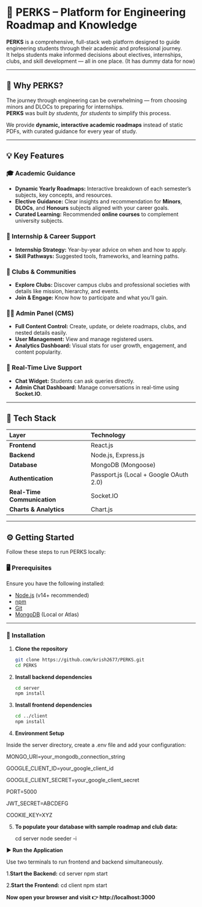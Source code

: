 # 🌟 PERKS – Platform for Engineering Roadmap and Knowledge

**PERKS** is a comprehensive, full-stack web platform designed to guide engineering students through their academic and professional journey.  
It helps students make informed decisions about electives, internships, clubs, and skill development — all in one place. (It has dummy data for now)

---

## 🚀 Why PERKS?

The journey through engineering can be overwhelming — from choosing minors and DLOCs to preparing for internships.  
**PERKS** was built *by students, for students* to simplify this process.

We provide **dynamic, interactive academic roadmaps** instead of static PDFs, with curated guidance for every year of study.

---

## 💡 Key Features

### 🎓 Academic Guidance
- **Dynamic Yearly Roadmaps:** Interactive breakdown of each semester’s subjects, key concepts, and resources.  
- **Elective Guidance:** Clear insights and recommendation for **Minors**, **DLOCs**, and **Honours** subjects aligned with your career goals.  
- **Curated Learning:** Recommended **online courses** to complement university subjects.  

### 💼 Internship & Career Support
- **Internship Strategy:** Year-by-year advice on when and how to apply.  
- **Skill Pathways:** Suggested tools, frameworks, and learning paths.  

### 🤝 Clubs & Communities
- **Explore Clubs:** Discover campus clubs and professional societies with details like mission, hierarchy, and events.  
- **Join & Engage:** Know how to participate and what you’ll gain.  

### 🧑‍💻 Admin Panel (CMS)
- **Full Content Control:** Create, update, or delete roadmaps, clubs, and nested details easily.  
- **User Management:** View and manage registered users.  
- **Analytics Dashboard:** Visual stats for user growth, engagement, and content popularity.  

### 💬 Real-Time Live Support
- **Chat Widget:** Students can ask queries directly.  
- **Admin Chat Dashboard:** Manage conversations in real-time using **Socket.IO**.

---

## 🧩 Tech Stack

| Layer | Technology |
|:------|:------------|
| **Frontend** | React.js |
| **Backend** | Node.js, Express.js |
| **Database** | MongoDB (Mongoose) |
| **Authentication** | Passport.js (Local + Google OAuth 2.0) |
| **Real-Time Communication** | Socket.IO |
| **Charts & Analytics** | Chart.js |

---

## ⚙️ Getting Started

Follow these steps to run PERKS locally:

### 🖥️ Prerequisites
Ensure you have the following installed:
- [Node.js](https://nodejs.org/) (v14+ recommended)
- [npm](https://www.npmjs.com/)
- [Git](https://git-scm.com/)
- [MongoDB](https://www.mongodb.com/) (Local or Atlas)

---

### 🧾 Installation

1. **Clone the repository**
   ```bash
   git clone https://github.com/krish2677/PERKS.git
   cd PERKS


2. **Install backend dependencies**
   ```bash
   cd server
   npm install


3. **Install frontend dependencies**
   ```bash
   cd ../client
   npm install

4. **Environment Setup**

  Inside the server directory, create a .env file and add your configuration:
  
  MONGO_URI=your_mongodb_connection_string
  
  GOOGLE_CLIENT_ID=your_google_client_id
  
  GOOGLE_CLIENT_SECRET=your_google_client_secret
  
  PORT=5000
  
  JWT_SECRET=ABCDEFG
  
  COOKIE_KEY=XYZ



5. **To populate your database with sample roadmap and club data:**

    cd server
    node seeder -i





**▶️ Run the Application**

Use two terminals to run frontend and backend simultaneously.

1️.**Start the Backend:**
   cd server
   npm start

    
2️.**Start the Frontend:**
  cd client
  npm start



**Now open your browser and visit 👉 http://localhost:3000**

